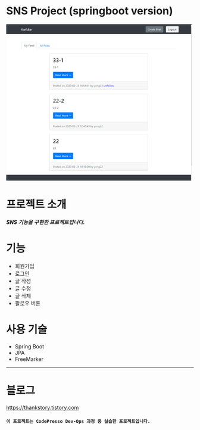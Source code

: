 # SNS Project (springboot version)
![main](./image/main.png)

# 프로젝트 소개
  ***SNS 기능을 구현한 프로젝트입니다.***
  
# 기능
  - 회원가입 
  - 로그인
  - 글 작성
  - 글 수정
  - 글 삭제
  - 팔로우 버튼



# 사용 기술
  -  Spring Boot
  -  JPA
  -  FreeMarker

---

# 블로그
 https://thankstory.tistory.com

#### ````이 프로젝트는 CodePresso Dev-Ops 과정 중 실습한 프로젝트입니다.````
